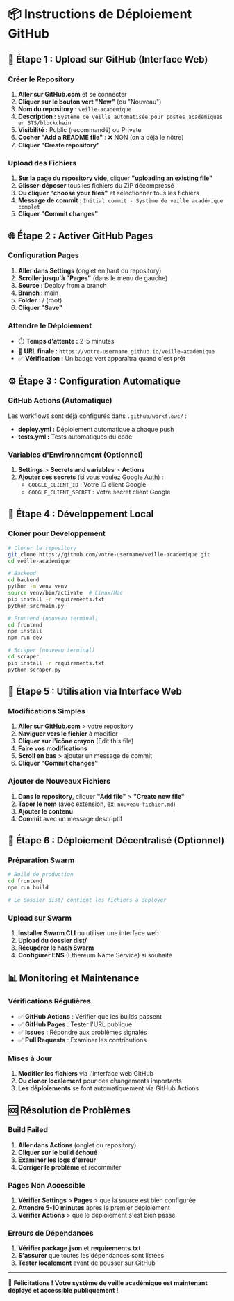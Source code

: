 # 📦 Instructions de Déploiement GitHub

## 🚀 Étape 1 : Upload sur GitHub (Interface Web)

### Créer le Repository
1. **Aller sur GitHub.com** et se connecter
2. **Cliquer sur le bouton vert "New"** (ou "Nouveau")
3. **Nom du repository :** `veille-academique`
4. **Description :** `Système de veille automatisée pour postes académiques en STS/blockchain`
5. **Visibilité :** Public (recommandé) ou Private
6. **Cocher "Add a README file"** : ❌ NON (on a déjà le nôtre)
7. **Cliquer "Create repository"**

### Upload des Fichiers
1. **Sur la page du repository vide**, cliquer **"uploading an existing file"**
2. **Glisser-déposer** tous les fichiers du ZIP décompressé
3. **Ou cliquer "choose your files"** et sélectionner tous les fichiers
4. **Message de commit :** `Initial commit - Système de veille académique complet`
5. **Cliquer "Commit changes"**

## 🌐 Étape 2 : Activer GitHub Pages

### Configuration Pages
1. **Aller dans Settings** (onglet en haut du repository)
2. **Scroller jusqu'à "Pages"** (dans le menu de gauche)
3. **Source :** Deploy from a branch
4. **Branch :** main
5. **Folder :** / (root)
6. **Cliquer "Save"**

### Attendre le Déploiement
- ⏱️ **Temps d'attente :** 2-5 minutes
- 🔗 **URL finale :** `https://votre-username.github.io/veille-academique`
- ✅ **Vérification :** Un badge vert apparaîtra quand c'est prêt

## ⚙️ Étape 3 : Configuration Automatique

### GitHub Actions (Automatique)
Les workflows sont déjà configurés dans `.github/workflows/` :
- **deploy.yml :** Déploiement automatique à chaque push
- **tests.yml :** Tests automatiques du code

### Variables d'Environnement (Optionnel)
1. **Settings** > **Secrets and variables** > **Actions**
2. **Ajouter ces secrets** (si vous voulez Google Auth) :
   - `GOOGLE_CLIENT_ID` : Votre ID client Google
   - `GOOGLE_CLIENT_SECRET` : Votre secret client Google

## 🔧 Étape 4 : Développement Local

### Cloner pour Développement
```bash
# Cloner le repository
git clone https://github.com/votre-username/veille-academique.git
cd veille-academique

# Backend
cd backend
python -m venv venv
source venv/bin/activate  # Linux/Mac
pip install -r requirements.txt
python src/main.py

# Frontend (nouveau terminal)
cd frontend
npm install
npm run dev

# Scraper (nouveau terminal)
cd scraper
pip install -r requirements.txt
python scraper.py
```

## 📱 Étape 5 : Utilisation via Interface Web

### Modifications Simples
1. **Aller sur GitHub.com** > votre repository
2. **Naviguer vers le fichier** à modifier
3. **Cliquer sur l'icône crayon** (Edit this file)
4. **Faire vos modifications**
5. **Scroll en bas** > ajouter un message de commit
6. **Cliquer "Commit changes"**

### Ajouter de Nouveaux Fichiers
1. **Dans le repository**, cliquer **"Add file"** > **"Create new file"**
2. **Taper le nom** (avec extension, ex: `nouveau-fichier.md`)
3. **Ajouter le contenu**
4. **Commit** avec un message descriptif

## 🎯 Étape 6 : Déploiement Décentralisé (Optionnel)

### Préparation Swarm
```bash
# Build de production
cd frontend
npm run build

# Le dossier dist/ contient les fichiers à déployer
```

### Upload sur Swarm
1. **Installer Swarm CLI** ou utiliser une interface web
2. **Upload du dossier dist/**
3. **Récupérer le hash Swarm**
4. **Configurer ENS** (Ethereum Name Service) si souhaité

## 📊 Monitoring et Maintenance

### Vérifications Régulières
- ✅ **GitHub Actions** : Vérifier que les builds passent
- ✅ **GitHub Pages** : Tester l'URL publique
- ✅ **Issues** : Répondre aux problèmes signalés
- ✅ **Pull Requests** : Examiner les contributions

### Mises à Jour
1. **Modifier les fichiers** via l'interface web GitHub
2. **Ou cloner localement** pour des changements importants
3. **Les déploiements** se font automatiquement via GitHub Actions

## 🆘 Résolution de Problèmes

### Build Failed
1. **Aller dans Actions** (onglet du repository)
2. **Cliquer sur le build échoué**
3. **Examiner les logs d'erreur**
4. **Corriger le problème** et recommiter

### Pages Non Accessible
1. **Vérifier Settings** > **Pages** > que la source est bien configurée
2. **Attendre 5-10 minutes** après le premier déploiement
3. **Vérifier Actions** > que le déploiement s'est bien passé

### Erreurs de Dépendances
1. **Vérifier package.json** et **requirements.txt**
2. **S'assurer** que toutes les dépendances sont listées
3. **Tester localement** avant de pousser sur GitHub

---

🎉 **Félicitations ! Votre système de veille académique est maintenant déployé et accessible publiquement !**

